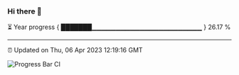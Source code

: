 ### Hi there 👋

⏳ Year progress { ███████▁▁▁▁▁▁▁▁▁▁▁▁▁▁▁▁▁▁▁▁▁▁▁ } 26.17 %

---

⏰ Updated on Thu, 06 Apr 2023 12:19:16 GMT

![Progress Bar CI](https://github.com/liununu/liununu/workflows/Progress%20Bar%20CI/badge.svg)
